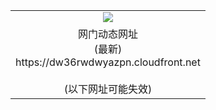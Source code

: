 ﻿<table>
  <tr></tr>
  <tr><td colspan=2 align=center><img src="https://dw36rwdwyazpn.cloudfront.net/Up/oGate.jpg" /></td></tr>
  <tr><td colspan=2 align=center>网门动态网址<br/>(最新)
<br>https://dw36rwdwyazpn.cloudfront.net
<br/><br/>(以下网址可能失效)
    </td>
  </tr>
</table>

